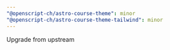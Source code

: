 ```yaml
---
"@openscript-ch/astro-course-theme": minor
"@openscript-ch/astro-course-theme-tailwind": minor
---
```


Upgrade from upstream
